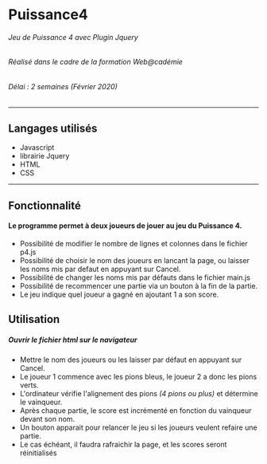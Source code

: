 # Puissance4

###### *Jeu de Puissance 4 avec Plugin Jquery*

###### *Réalisé dans le cadre de la formation Web@cadémie*

###### *Délai : 2 semaines (Février 2020)*
-----------------

## Langages utilisés

+ Javascript
+ librairie Jquery
+ HTML
+ CSS
-----------------
## Fonctionnalité

#### Le programme permet à deux joueurs de jouer au jeu du Puissance 4.

+ Possibilité de modifier le nombre de lignes et colonnes dans le fichier p4.js
+ Possibilité de choisir le nom des joueurs en lancant la page, ou laisser les noms mis par defaut en appuyant sur Cancel. 
+ Possibilité de changer les noms mis par défauts dans le fichier main.js
+ Possibilité de recommencer une partie via un bouton à la fin de la partie.
+ Le jeu indique quel joueur a gagné en ajoutant 1 a son score.

## Utilisation

##### Ouvrir le fichier html sur le navigateur

+ Mettre le nom des joueurs ou les laisser par défaut en appuyant sur Cancel.
+ Le joueur 1 commence avec les pions bleus, le joueur 2 a donc les pions verts. 
+ L'ordinateur vérifie l'alignement des pions *(4 pions ou plus)* et détermine le vainqueur.
+ Après chaque partie, le score est incrémenté en fonction du vainqueur devant son nom. 
+ Un bouton apparait pour relancer le jeu si les joueurs veulent refaire une partie. 
+ Le cas échéant, il faudra rafraichir la page, et les scores seront réinitialisés
